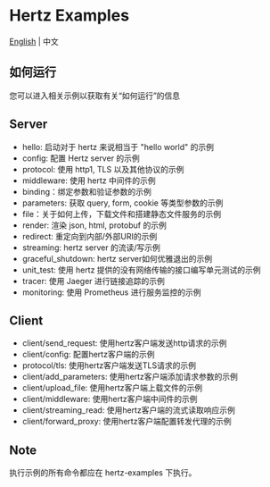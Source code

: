 # Hertz Examples
[English](README.md) | 中文
## 如何运行
您可以进入相关示例以获取有关“如何运行”的信息
## Server
- hello: 启动对于 hertz 来说相当于 "hello world" 的示例
- config: 配置 Hertz server 的示例
- protocol: 使用 http1, TLS 以及其他协议的示例
- middleware: 使用 hertz 中间件的示例
- binding：绑定参数和验证参数的示例
- parameters: 获取 query, form, cookie 等类型参数的示例
- file：关于如何上传，下载文件和搭建静态文件服务的示例
- render: 渲染 json, html, protobuf 的示例
- redirect: 重定向到内部/外部URI的示例
- streaming: hertz server 的流读/写示例
- graceful_shutdown: hertz server如何优雅退出的示例
- unit_test: 使用 hertz 提供的没有网络传输的接口编写单元测试的示例
- tracer: 使用 Jaeger 进行链接追踪的示例
- monitoring: 使用 Prometheus 进行服务监控的示例


## Client
- client/send_request: 使用hertz客户端发送http请求的示例
- client/config: 配置hertz客户端的示例
- protocol/tls: 使用hertz客户端发送TLS请求的示例
- client/add_parameters: 使用hertz客户端添加请求参数的示例
- client/upload_file: 使用hertz客户端上载文件的示例
- client/middleware: 使用hertz客户端中间件的示例
- client/streaming_read: 使用hertz客户端的流式读取响应示例
- client/forward_proxy: 使用hertz客户端配置转发代理的示例

## Note
执行示例的所有命令都应在 hertz-examples 下执行。